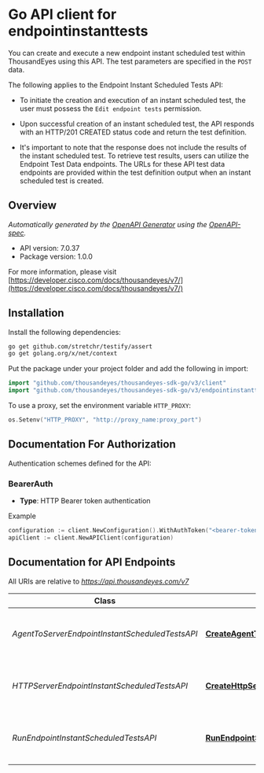 # Go API client for endpointinstanttests


You can create and execute a new endpoint instant scheduled test within ThousandEyes using this API. The test parameters are specified in the `POST` data.

The following applies to the Endpoint Instant Scheduled Tests API:

* To initiate the creation and execution of an instant scheduled test, the user must possess the `Edit endpoint tests` permission.

* Upon successful creation of an instant scheduled test, the API responds with an HTTP/201 CREATED status code and return the test definition.
* It's important to note that the response does not include the results of the instant scheduled test. To retrieve test results, users can utilize the Endpoint Test Data endpoints.
The URLs for these API test data endpoints are provided within the test definition output when an instant scheduled test is created.


## Overview
*Automatically generated by the [OpenAPI Generator](https://openapi-generator.tech) using the [OpenAPI-spec](https://www.openapis.org/).*

- API version: 7.0.37
- Package version: 1.0.0

For more information, please visit [https://developer.cisco.com/docs/thousandeyes/v7/](https://developer.cisco.com/docs/thousandeyes/v7/)

## Installation

Install the following dependencies:

```sh
go get github.com/stretchr/testify/assert
go get golang.org/x/net/context
```

Put the package under your project folder and add the following in import:

```go
import "github.com/thousandeyes/thousandeyes-sdk-go/v3/client"
import "github.com/thousandeyes/thousandeyes-sdk-go/v3/endpointinstanttests"
```

To use a proxy, set the environment variable `HTTP_PROXY`:

```go
os.Setenv("HTTP_PROXY", "http://proxy_name:proxy_port")
```

## Documentation For Authorization

Authentication schemes defined for the API:
### BearerAuth
- **Type**: HTTP Bearer token authentication

Example

```go
configuration := client.NewConfiguration().WithAuthToken("<bearer-token>")
apiClient := client.NewAPIClient(configuration)
```

## Documentation for API Endpoints

All URIs are relative to *https://api.thousandeyes.com/v7*

Class | Method | HTTP request | Description
------------ | ------------- | ------------- | -------------
*AgentToServerEndpointInstantScheduledTestsAPI* | [**CreateAgentToServerScheduledInstantTest**](docs/AgentToServerEndpointInstantScheduledTestsAPI.md#createagenttoserverscheduledinstanttest) | **Post** /endpoint/tests/scheduled-tests/agent-to-server/instant | Run agent to server instant scheduled test
*HTTPServerEndpointInstantScheduledTestsAPI* | [**CreateHttpServerScheduledInstantTest**](docs/HTTPServerEndpointInstantScheduledTestsAPI.md#createhttpserverscheduledinstanttest) | **Post** /endpoint/tests/scheduled-tests/http-server/instant | Run http server instant scheduled test
*RunEndpointInstantScheduledTestsAPI* | [**RunEndpointScheduledInstantTest**](docs/RunEndpointInstantScheduledTestsAPI.md#runendpointscheduledinstanttest) | **Post** /endpoint/tests/scheduled-tests/{testId}/run | Run endpoint instant scheduled test

